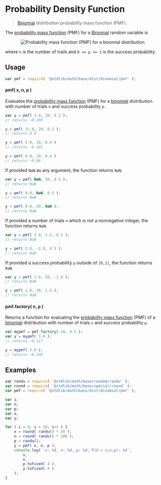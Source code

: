 # Probability Density Function

> [Binomial][binomial] distribution probability mass function (PMF).


<section class="intro">

The [probability mass function][pmf] (PMF) for a [Binomial][binomial] random variable is

<!-- <equation class="equation" label="eq:pmf" align="center" raw="f(x;n,p)=P(X=x;n,p)=\begin{cases} \textstyle {n \choose x}\, p^x (1-p)^{n-x} & \text{ for } x = 0,1,2,\ldots \\
0 & \text{ otherwise}
\end{cases}" alt="Probability mass function (PMF) for a binomial distribution."> -->

<div class="equation" align="center" data-raw-text="f(x;n,p)=P(X=x;n,p)=\begin{cases} \textstyle {n \choose x}\, p^x (1-p)^{n-x} & \text{ for } x = 0,1,2,\ldots \\
0 & \text{ otherwise}
\end{cases}" data-equation="eq:pmf">
    <img src="" alt="Probability mass function (PMF) for a binomial distribution.">
    <br>
</div>

<!-- </equation> -->

where `n` is the number of trails and `0 <= p <= 1` is the success probability.

</section>

<!-- /.intro -->


<section class="usage">

## Usage

``` javascript
var pmf = require( '@stdlib/math/base/dist/binomial/pmf' );
```

#### pmf( x, n, p )

Evaluates the [probability mass function][pmf] (PMF) for a [binomial][binomial] distribution with number of trials `n` and success probability `p`.

``` javascript
var y = pmf( 3.0, 20, 0.2 );
// returns ~0.205

y = pmf( 21.0, 20, 0.2 );
// returns 0.0

y = pmf( 5.0, 10, 0.4 )
// returns ~0.201

y = pmf( 0.0, 10, 0.4 )
// returns ~0.06
```

If provided `NaN` as any argument, the function returns `NaN`.

``` javascript
var y = pmf( NaN, 20, 0.5 );
// returns NaN

y = pmf( 0.0, NaN, 0.5 );
// returns NaN

y = pmf( 0.0, 20, NaN );
// returns NaN
```

If provided a number of trials `n` which is not a nonnegative integer, the function returns `NaN`.

``` javascript
var y = pmf( 2.0, 1.5, 0.5 );
// returns NaN

y = pmf( 2.0, -2.0, 0.5 );
// returns NaN
```

If provided a success probability `p` outside of `[0,1]`, the function returns `NaN`.

``` javascript
var y = pmf( 2.0, 20, -1.0 );
// returns NaN

y = pmf( 2.0, 20, 1.5 );
// returns NaN
```

#### pmf.factory( n, p )

Returns a function for evaluating the [probability mass function][pmf] (PMF) of a [binomial][binomial] distribution with number of trials `n` and success probability `p`.

``` javascript
var mypmf = pmf.factory( 10, 0.5 );
var y = mypmf( 3.0 );
// returns ~0.117

y = mypmf( 5.0 );
// returns ~0.246
```

</section>

<!-- /.usage -->


<section class="examples">

## Examples

``` javascript
var randu = require( '@stdlib/math/base/random/randu' );
var round = require( '@stdlib/math/base/special/round' );
var pmf = require( '@stdlib/math/base/dist/binomial/pmf' );

var i;
var n;
var p;
var x;
var y;

for ( i = 0; i < 10; i++ ) {
    x = round( randu() * 20 );
    n = round( randu() * 100 );
    p = randu();
    y = pmf( x, n, p );
    console.log( 'x: %d, n: %d, p: %d, P(X = x;n,p): %d',
        x,
        n,
        p.toFixed( 4 ),
        y.toFixed( 4 )
    );
}
```

</section>

<!-- /.examples -->


<section class="links">

[binomial]: https://en.wikipedia.org/wiki/Binomial_distribution
[pmf]: https://en.wikipedia.org/wiki/Probability_mass_function

</section>

<!-- /.links -->

